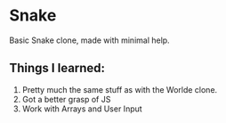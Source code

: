 ﻿# Snake
Basic Snake clone, made with minimal help.

## Things I learned:
1. Pretty much the same stuff as with the Worlde clone.
2. Got a better grasp of JS
3. Work with Arrays and User Input
